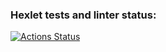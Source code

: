 ### Hexlet tests and linter status:
[![Actions Status](https://github.com/EvilFake/python-project-lvl1/workflows/hexlet-check/badge.svg)](https://github.com/EvilFake/python-project-lvl1/actions)